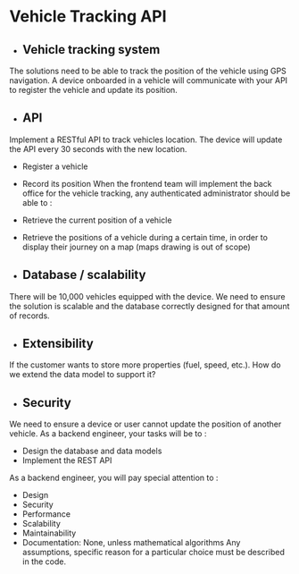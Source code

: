 # Vehicle Tracking API

 - ## Vehicle tracking system

The solutions need to be able to track the position of the vehicle using GPS navigation. A device onboarded in a
vehicle will communicate with your API to register the vehicle and update its position.

 - ## API
Implement a RESTful API to track vehicles location. The device will update the API every 30 seconds with the
new location.
 - Register a vehicle
 - Record its position
When the frontend team will implement the back office for the vehicle tracking, any authenticated administrator
should be able to :
 - Retrieve the current position of a vehicle
 - Retrieve the positions of a vehicle during a certain time, in order to display their journey on a map
(maps drawing is out of scope)

 - ## Database / scalability
There will be 10,000 vehicles equipped with the device. We need to ensure the solution is scalable and the
database correctly designed for that amount of records.

 - ## Extensibility
If the customer wants to store more properties (fuel, speed, etc.). How do we extend the data model to support
it?

- ## Security
We need to ensure a device or user cannot update the position of another vehicle.
As a backend engineer, your tasks will be to :
- Design the database and data models
-  Implement the REST API

As a backend engineer, you will pay special attention to :
-  Design
- Security
- Performance
- Scalability
- Maintainability
- Documentation: None, unless mathematical algorithms
Any assumptions, specific reason for a particular choice must be described in the code.
